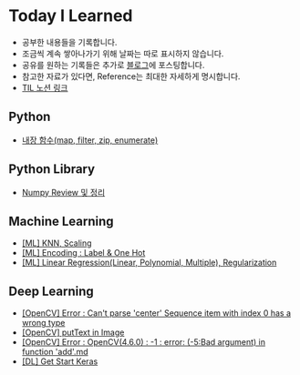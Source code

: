 # Today I Learned
* 공부한 내용들을 기록합니다.
* 조금씩 계속 쌓아나가기 위해 날짜는 따로 표시하지 않습니다.
* 공유를 원하는 기록들은 추가로 [블로그](https://redmooncode.tistory.com/)에 포스팅합니다.
* 참고한 자료가 있다면, Reference는 최대한 자세하게 명시합니다.
* [TIL 노션 링크](https://www.notion.so/TIL-3a1992815a4741ec835223ba7ebb8a06)

## Python
* [내장 함수(map, filter, zip, enumerate)](https://github.com/Byeon-MJ/TIL/blob/main/map_filter_zip_enumerate.ipynb)

## Python Library
* [Numpy Review 및 정리](https://github.com/Byeon-MJ/TIL/blob/main/Numpy_Note.ipynb)


## Machine Learning
* [[ML] KNN, Scaling](https://github.com/Byeon-MJ/TIL/blob/8e50ffe926e339522b5c6e78fa85405558dfe1d4/%5BML%5D%20KNN,%20Scaling.md)
* [[ML] Encoding : Label & One Hot](https://github.com/Byeon-MJ/TIL/blob/main/Encoding_Label_One_Hot.ipynb)
* [[ML] Linear Regression(Linear, Polynomial, Multiple), Regularization](https://github.com/Byeon-MJ/TIL/blob/main/%5BML%5D%20Linear%20Regression(Linear%2C%20Polynomial%2C%20Multiple)%2C%20Regularization.md)

## Deep Learning
* [[OpenCV] Error : Can't parse 'center' Sequence item with index 0 has a wrong type](https://github.com/Byeon-MJ/TIL/blob/main/%5BError%5D%20Can't%20parse%20'center'%20Sequence%20item%20with%20index%200%20has%20a%20wrong%20type.md)
* [[OpenCV] putText in Image](https://github.com/Byeon-MJ/TIL/blob/main/%5BOpenCV%5D_putText_in_Image.ipynb)
* [[OpenCV] Error : OpenCV(4.6.0) : -1 : error: (-5:Bad argument) in function 'add'.md](https://github.com/Byeon-MJ/TIL/blob/f05c15b70a6ff8b7405f5c57011b082e6eb64061/%5BError%5D%20:%20OpenCV(4.6.0)%20:%20-1%20:%20error:%20(-5:Bad%20argument)%20in%20function%20'add'.md)
* [[DL] Get Start Keras](https://github.com/Byeon-MJ/TIL/blob/main/Get_Start_Keras.ipynb)

